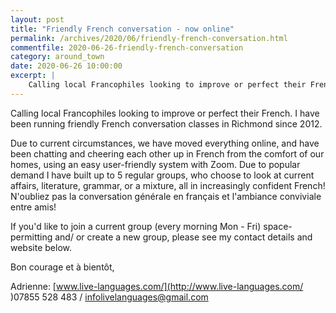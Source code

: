 ```yaml
---
layout: post
title: "Friendly French conversation - now online"
permalink: /archives/2020/06/friendly-french-conversation.html
commentfile: 2020-06-26-friendly-french-conversation
category: around_town
date: 2020-06-26 10:00:00
excerpt: |
    Calling local Francophiles looking to improve or perfect their French. I have been running friendly French conversation classes in Richmond since 2012.
---
```


Calling local Francophiles looking to improve or perfect their French. I have been running friendly French conversation classes in Richmond since 2012.

Due to current circumstances, we have moved everything online, and have been chatting and cheering each other up in French from the comfort of our homes, using an easy user-friendly system with Zoom.  Due to popular demand I have built up to 5 regular groups, who choose to look at current affairs, literature, grammar, or a mixture, all in increasingly confident French! N'oubliez pas la conversation g&#233;n&#233;rale en fran&#231;ais et l'ambiance conviviale entre amis!

If you'd like to join a current group (every morning Mon - Fri) space-permitting and/ or create a new group, please see my contact details and website below.

Bon courage et &#224; bient&#244;t,

Adrienne: [www.live-languages.com/](http://www.live-languages.com/ )07855 528 483 /  [infolivelanguages@gmail.com](mailto:infolivelanguages@gmail.com)
